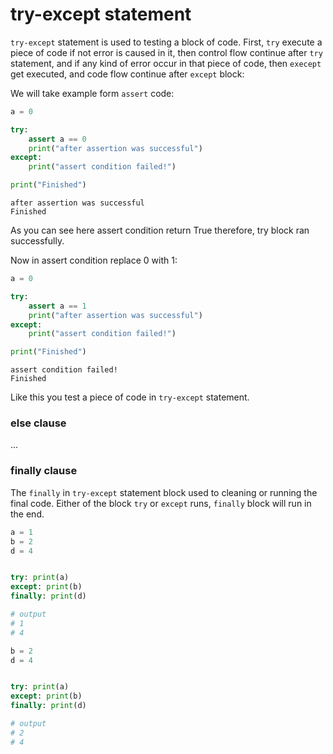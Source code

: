# try-except statement

`try-except` statement is used to testing a block of code. First, `try` execute a piece of code if not error is caused in it, then control flow continue after `try` statement, and if any kind of error occur in that piece of code, then `execept` get executed, and code flow continue after `except` block:

We will take example form `assert` code:


```py
a = 0

try:
    assert a == 0
    print("after assertion was successful")
except:
    print("assert condition failed!")

print("Finished")
```

```output
after assertion was successful
Finished
```

As you can see here assert condition return True therefore, try block ran successfully.

Now in assert condition replace 0 with 1:


```py
a = 0

try:
    assert a == 1
    print("after assertion was successful")
except:
    print("assert condition failed!")

print("Finished")
```

```output
assert condition failed!
Finished
```

Like this you test a piece of code in `try-except` statement.

### else clause

...

### finally clause

The `finally` in `try-except` statement block used to cleaning or running the final code. Either of the block `try` or `except` runs, `finally` block will run in the end.

```py
a = 1
b = 2
d = 4


try: print(a)
except: print(b)
finally: print(d)

# output
# 1
# 4
```


```py
b = 2
d = 4


try: print(a)
except: print(b)
finally: print(d)

# output
# 2
# 4